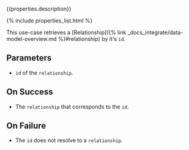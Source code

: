 {{properties.description}}

{% include properties_list.html %}

This use-case retrieves a [Relationship]({% link _docs_integrate/data-model-overview.md %}#relationship)
by it's `id`.

## Parameters

- `id` of the `relationship`.

## On Success

- The `relationship` that corresponds to the `id`.

## On Failure

- The `id` does not resolve to a `relationship`.
